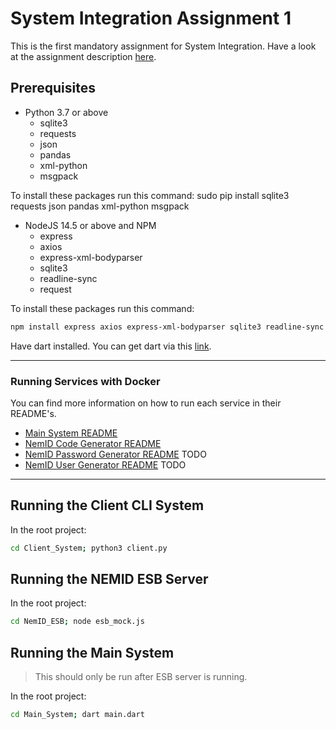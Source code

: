
# System Integration Assignment 1

This is the first mandatory assignment for System Integration.
Have a look at the assignment description [here](/Mandatory_1_SD20w2.pdf).

## Prerequisites

- Python 3.7 or above
  - sqlite3
  - requests
  - json
  - pandas
  - xml-python
  - msgpack

To install these packages run this command: sudo pip install sqlite3 requests json pandas xml-python msgpack

- NodeJS 14.5 or above and NPM
  - express
  - axios
  - express-xml-bodyparser
  - sqlite3
  - readline-sync
  - request

To install these packages run this command:

```sh
npm install express axios express-xml-bodyparser sqlite3 readline-sync request
```

Have dart installed.
You can get dart via this [link](https://dart.dev/get-dart).

---

### Running Services with Docker

You can find more information on how to run each service in their README's.

- [Main System README](Main_System/README.md)
- [NemID Code Generator README](NemID_Code_Generator/README.md)
- [NemID Password Generator README](README.md) TODO
- [NemID User Generator README](README.md) TODO

---

## Running the Client CLI System

In the root project:

```sh
cd Client_System; python3 client.py
```

## Running the NEMID ESB Server

In the root project:

```sh
cd NemID_ESB; node esb_mock.js
```

## Running the Main System

> This should only be run after ESB server is running.

In the root project:

```sh
cd Main_System; dart main.dart
```
